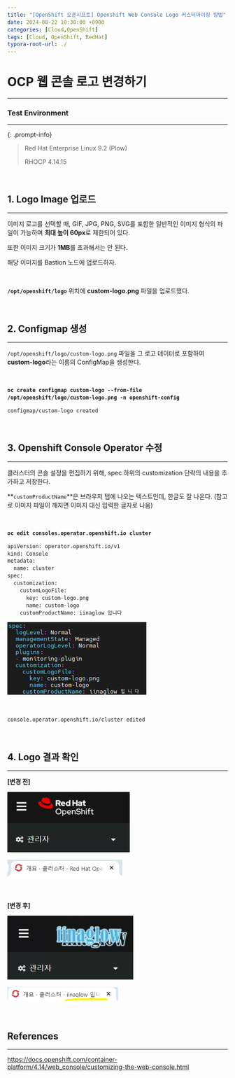```yaml
---
title: "[OpenShift 오픈시프트] Openshift Web Console Logo 커스터마이징 방법"
date: 2024-08-22 10:30:00 +0900
categories: [Cloud,OpenShift]
tags: [Cloud, OpenShift, RedHat]
typora-root-url: ./
---
```




# **OCP 웹 콘솔 로고 변경하기**

---

### **Test Environment**

---

{: .prompt-info}

> Red Hat Enterprise Linux 9.2 (Plow)
>
> RHOCP 4.14.15



<br/>

## **1. Logo Image 업로드**

---

이미지 로고를 선택할 때, GIF, JPG, PNG, SVG를 포함한 일반적인 이미지 형식의 파일이 가능하며 **최대 높이 60px**로 제한되어 있다. 

또한 이미지 크기가 **1MB**를 초과해서는 안 된다.

해당 이미지를 Bastion 노드에 업로드하자.

<br/>

 **`/opt/openshift/logo`** 위치에 **custom-logo.png** 파일을 업로드했다.

<br/>

## **2. Configmap 생성**

---

`/opt/openshift/logo/custom-logo.png` 파일을 그 로고 데이터로 포함하여 **custom-logo**라는 이름의 ConfigMap을 생성한다.

<br/>

**`oc create configmap custom-logo --from-file /opt/openshift/logo/custom-logo.png -n openshift-config`**

```bash
configmap/custom-logo created
```

<br/>

## **3.  Openshift Console Operator 수정**

---

클러스터의 콘솔 설정을 편집하기 위해, spec 하위의 customization 단락의 내용을 추가하고 저장한다.

**`customProductName`**은 브라우저 탭에 나오는 텍스트인데, 한글도 잘 나온다. (참고로 이미지 파일이 깨지면 이미지 대신 입력한 글자로 나옴) 

<br/>

**`oc edit consoles.operator.openshift.io cluster`**

```bash
apiVersion: operator.openshift.io/v1
kind: Console
metadata:
  name: cluster
spec:
  customization:
    customLogoFile:
      key: custom-logo.png
      name: custom-logo
    customProductName: iinaglow 입니다
```

![image-20240826210748491](/../assets/img/posts/2024-08-22-Openshift-Console-Logo-Customize/image-20240826210748491.png)

<br/>



```bash
console.operator.openshift.io/cluster edited
```



<br/>

## **4. Logo 결과 확인**

---

**[변경 전]**

![image-20240826205743602](/../assets/img/posts/2024-08-22-Openshift-Console-Logo-Customize/image-20240826205743602.png)



![image-20240826205803266](/../assets/img/posts/2024-08-22-Openshift-Console-Logo-Customize/image-20240826205803266.png)

<br/>

**[변경 후]**

![image-20240826210441596](/../assets/img/posts/2024-08-22-Openshift-Console-Logo-Customize/image-20240826210441596.png)

![image-20240826210502380](/../assets/img/posts/2024-08-22-Openshift-Console-Logo-Customize/image-20240826210502380.png)

<br/>

## **References**

---

<https://docs.openshift.com/container-platform/4.14/web_console/customizing-the-web-console.html>

<br/>
